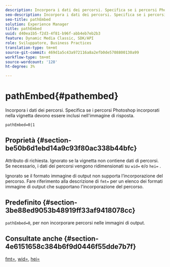 ```yaml
---
description: Incorpora i dati dei percorsi. Specifica se i percorsi Photoshop incorporati nella vignetta devono essere inclusi nell'immagine di risposta.
seo-description: Incorpora i dati dei percorsi. Specifica se i percorsi Photoshop incorporati nella vignetta devono essere inclusi nell'immagine di risposta.
seo-title: pathEmbed
solution: Experience Manager
title: pathEmbed
uuid: d40ea1b5-f2d3-4f81-b96f-abb4eb7eb2b3
feature: Dynamic Media Classic, SDK/API
role: Sviluppatore, Business Practices
translation-type: tm+mt
source-git-commit: 469d1a5c43a972116a8a2efb0de5708800130a99
workflow-type: tm+mt
source-wordcount: '128'
ht-degree: 3%

---
```



# pathEmbed{#pathembed}

Incorpora i dati dei percorsi. Specifica se i percorsi Photoshop incorporati nella vignetta devono essere inclusi nell&#39;immagine di risposta.

`pathEmbed=0|1`

## Proprietà {#section-be50b6d1ebd14a9c93f80ac338b44bfc}

Attributo di richiesta. Ignorato se la vignetta non contiene dati di percorsi. Se necessario, i dati dei percorsi vengono ridimensionati su `wid=` e/o `hei=` .

Ignorato se il formato immagine di output non supporta l’incorporazione del percorso. Fare riferimento alla descrizione di `fmt=` per un elenco dei formati immagine di output che supportano l&#39;incorporazione del percorso.

## Predefinito {#section-3be88ed9053b48919ff33af9418078cc}

`pathEmbed=0`, per non incorporare percorsi nelle immagini di output.

## Consultate anche {#section-4e6151658c384b6f9d0446f55dde7b7f}

[fmt=](../../../../../ir-api/http-protocol/image-rendering-api-ref/c-ir-http-protocol-ref/c-ir-http-protocol-command-reference/r-ir-fmt.md#reference-4c743f67d56b47c5b774fcc900ff758c),  [wid=](../../../../../ir-api/http-protocol/image-rendering-api-ref/c-ir-http-protocol-ref/c-ir-http-protocol-command-reference/r-ir-wid.md#reference-b7e691b0624941168c94b2749ae233ec),  [hei=](../../../../../ir-api/http-protocol/image-rendering-api-ref/c-ir-http-protocol-ref/c-ir-http-protocol-command-reference/r-ir-hei.md#reference-1c08f60365a94417a39867c09cac5478)
